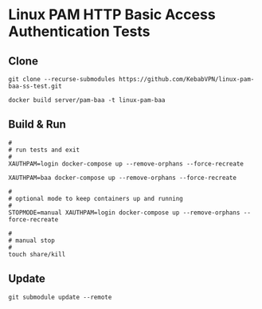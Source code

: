 # Linux PAM HTTP Basic Access Authentication Tests

## Clone

```
git clone --recurse-submodules https://github.com/KebabVPN/linux-pam-baa-ss-test.git

docker build server/pam-baa -t linux-pam-baa
```

## Build & Run

```
#
# run tests and exit
#
XAUTHPAM=login docker-compose up --remove-orphans --force-recreate

XAUTHPAM=baa docker-compose up --remove-orphans --force-recreate

#
# optional mode to keep containers up and running
#
STOPMODE=manual XAUTHPAM=login docker-compose up --remove-orphans --force-recreate

#
# manual stop
#
touch share/kill
```

## Update

```
git submodule update --remote
```
